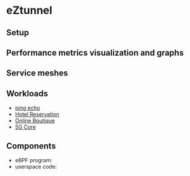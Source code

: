 # eZtunnel

## Setup

## Performance metrics visualization and graphs

## Service meshes

## Workloads
- [ping echo](./workloads/ping-echo/README.md)
- [Hotel Reservation](./workloads/hotel-reservation/README.md)
- [Online Boutique](./workloads/online-boutique/README.md)
- [5G Core](./workloads/5g-core/README.md)

## Components

- eBPF program:
- userspace code:
